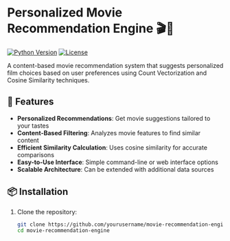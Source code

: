 # Personalized Movie Recommendation Engine 🎬🍿

[![Python Version](https://img.shields.io/badge/python-3.8%2B-blue)](https://www.python.org/)
[![License](https://img.shields.io/badge/license-MIT-green)](LICENSE)

A content-based movie recommendation system that suggests personalized film choices based on user preferences using Count Vectorization and Cosine Similarity techniques.

## 🚀 Features

- **Personalized Recommendations**: Get movie suggestions tailored to your tastes
- **Content-Based Filtering**: Analyzes movie features to find similar content
- **Efficient Similarity Calculation**: Uses cosine similarity for accurate comparisons
- **Easy-to-Use Interface**: Simple command-line or web interface options
- **Scalable Architecture**: Can be extended with additional data sources

## 📦 Installation

1. Clone the repository:
   ```bash
   git clone https://github.com/yourusername/movie-recommendation-engine.git
   cd movie-recommendation-engine
